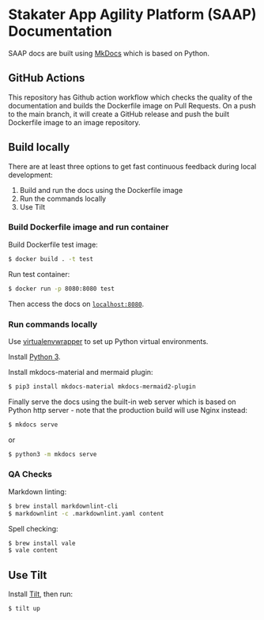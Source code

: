 # Stakater App Agility Platform (SAAP) Documentation

SAAP docs are built using [MkDocs](https://github.com/mkdocs/mkdocs) which is based on Python.

## GitHub Actions

This repository has Github action workflow which checks the quality of the documentation and builds the Dockerfile image on Pull Requests. On a push to the main branch, it will create a GitHub release and push the built Dockerfile image to an image repository.

## Build locally

There are at least three options to get fast continuous feedback during local development:

1. Build and run the docs using the Dockerfile image
1. Run the commands locally
1. Use Tilt

### Build Dockerfile image and run container

Build Dockerfile test image:

```bash
$ docker build . -t test
```

Run test container:

```bash
$ docker run -p 8080:8080 test
```

Then access the docs on [`localhost:8080`](localhost:8080).

### Run commands locally

Use [virtualenvwrapper](https://virtualenvwrapper.readthedocs.io/en/latest/install.html) to set up Python virtual environments.

Install [Python 3](https://www.python.org/downloads/).

Install mkdocs-material and mermaid plugin:

```bash
$ pip3 install mkdocs-material mkdocs-mermaid2-plugin
```

Finally serve the docs using the built-in web server which is based on Python http server - note that the production build will use Nginx instead:

```bash
$ mkdocs serve
```

or

```bash
$ python3 -m mkdocs serve
```

### QA Checks

Markdown linting:

```bash
$ brew install markdownlint-cli
$ markdownlint -c .markdownlint.yaml content
```

Spell checking:

```bash
$ brew install vale
$ vale content
```

## Use Tilt

Install [Tilt](https://docs.tilt.dev/index.html), then run:

```bash
$ tilt up
```
